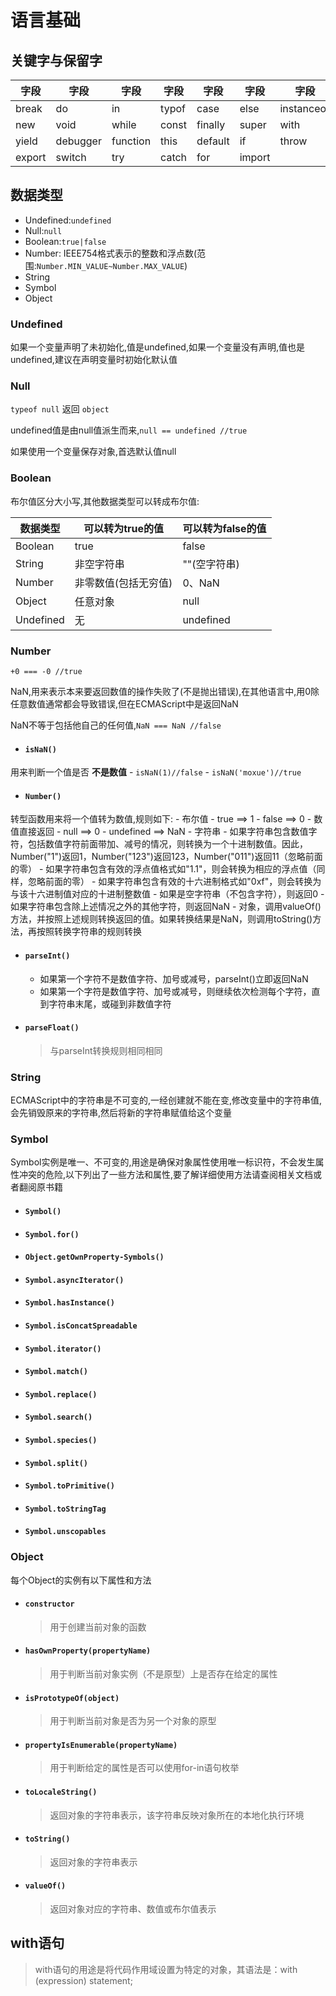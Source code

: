# 语言基础

## 关键字与保留字

| 字段   | 字段     | 字段     | 字段  | 字段    | 字段   | 字段       | 字段     |
| ------ | -------- | -------- | ----- | ------- | ------ | ---------- | -------- |
| break  | do       | in       | typof | case    | else   | instanceof | var      |
| new    | void     | while    | const | finally | super  | with       | continue |
| yield  | debugger | function | this  | default | if     | throw      | delete   |
| export | switch   | try      | catch | for     | import | ` `        | ` `      |

## 数据类型
 
 - Undefined:`undefined`
 - Null:`null`
 - Boolean:`true|false`
 - Number: IEEE754格式表示的整数和浮点数(范围:`Number.MIN_VALUE~Number.MAX_VALUE`)
 - String
 - Symbol
 - Object

### Undefined
 如果一个变量声明了未初始化,值是undefined,如果一个变量没有声明,值也是undefined,建议在声明变量时初始化默认值
### Null
  `typeof null` 返回 `object`

  undefined值是由null值派生而来,`null == undefined //true`

  如果使用一个变量保存对象,首选默认值null
### Boolean
  布尔值区分大小写,其他数据类型可以转成布尔值:

| 数据类型  | 可以转为true的值     | 可以转为false的值 |
| --------- | -------------------- | ----------------- |
| Boolean   | true                 | false             |
| String    | 非空字符串           | ""(空字符串)      |
| Number    | 非零数值(包括无穷值) | 0、NaN            |
| Object    | 任意对象             | null              |
| Undefined | 无                   | undefined         |
### Number
  `+0 === -0 //true`

  NaN,用来表示本来要返回数值的操作失败了(不是抛出错误),在其他语言中,用0除任意数值通常都会导致错误,但在ECMAScript中是返回NaN

  NaN不等于包括他自己的任何值,`NaN === NaN //false`

 - #### `isNaN()`
  用来判断一个值是否 **不是数值**
     - `isNaN(1)//false`
     - `isNaN('moxue')//true`
 - #### `Number()`
  转型函数用来将一个值转为数值,规则如下:
     - 布尔值
       - true ==> 1
       - false ==> 0
     - 数值直接返回
     - null ==> 0
     - undefined ==> NaN
     - 字符串
       - 如果字符串包含数值字符，包括数值字符前面带加、减号的情况，则转换为一个十进制数值。因此，Number("1")返回1，Number("123")返回123，Number("011")返回11（忽略前面的零）
       - 如果字符串包含有效的浮点值格式如"1.1"，则会转换为相应的浮点值（同样，忽略前面的零）
       - 如果字符串包含有效的十六进制格式如"0xf"，则会转换为与该十六进制值对应的十进制整数值
       - 如果是空字符串（不包含字符），则返回0
       - 如果字符串包含除上述情况之外的其他字符，则返回NaN
     - 对象，调用valueOf()方法，并按照上述规则转换返回的值。如果转换结果是NaN，则调用toString()方法，再按照转换字符串的规则转换
  
 - #### `parseInt()`
    - 如果第一个字符不是数值字符、加号或减号，parseInt()立即返回NaN
    - 如果第一个字符是数值字符、加号或减号，则继续依次检测每个字符，直到字符串末尾，或碰到非数值字符
 - #### `parseFloat()`
    > 与parseInt转换规则相同相同

### String
  ECMAScript中的字符串是不可变的,一经创建就不能在变,修改变量中的字符串值,会先销毁原来的字符串,然后将新的字符串赋值给这个变量

### Symbol
  Symbol实例是唯一、不可变的,用途是确保对象属性使用唯一标识符，不会发生属性冲突的危险,以下列出了一些方法和属性,要了解详细使用方法请查阅相关文档或者翻阅原书籍

  - #### `Symbol()`
  - #### `Symbol.for()`
  - #### `Object.getOwnProperty-Symbols()`
  - #### `Symbol.asyncIterator()`
  - #### `Symbol.hasInstance()`
  - #### `Symbol.isConcatSpreadable`
  - #### `Symbol.iterator()`
  - #### `Symbol.match()`
  - #### `Symbol.replace()`
  - #### `Symbol.search()`
  - #### `Symbol.species()`
  - #### `Symbol.split()`
  - #### `Symbol.toPrimitive()`
  - #### `Symbol.toStringTag`
  - #### `Symbol.unscopables`
  
### Object
每个Object的实例有以下属性和方法
- #### `constructor`
  > 用于创建当前对象的函数
- #### `hasOwnProperty(propertyName)`
  > 用于判断当前对象实例（不是原型）上是否存在给定的属性
- #### `isPrototypeOf(object)`
  > 用于判断当前对象是否为另一个对象的原型
- #### `propertyIsEnumerable(propertyName)`
  > 用于判断给定的属性是否可以使用for-in语句枚举
- #### `toLocaleString()`
  > 返回对象的字符串表示，该字符串反映对象所在的本地化执行环境
- #### `toString()`
  > 返回对象的字符串表示
- #### `valueOf()`
  > 返回对象对应的字符串、数值或布尔值表示

## with语句
 > with语句的用途是将代码作用域设置为特定的对象，其语法是：with (expression) statement;